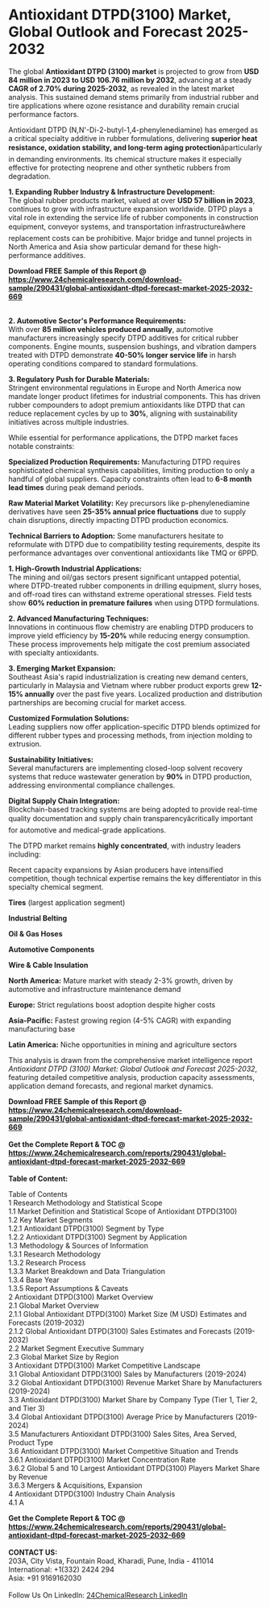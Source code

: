 <h1>Antioxidant DTPD(3100) Market, Global Outlook and Forecast 2025-2032</h1><p>The global <strong>Antioxidant DTPD (3100) market</strong> is projected to grow from <strong>USD 84 million in 2023 to USD 106.76 million by 2032</strong>, advancing at a steady <strong>CAGR of 2.70% during 2025-2032</strong>, as revealed in the latest market analysis. This sustained demand stems primarily from industrial rubber and tire applications where ozone resistance and durability remain crucial performance factors.</p><p>Antioxidant DTPD (N,N'-Di-2-butyl-1,4-phenylenediamine) has emerged as a critical specialty additive in rubber formulations, delivering <strong>superior heat resistance, oxidation stability, and long-term aging protection</strong>âparticularly in demanding environments. Its chemical structure makes it especially effective for protecting neoprene and other synthetic rubbers from degradation.</p><p><strong>1. Expanding Rubber Industry &amp; Infrastructure Development:</strong><br>
The global rubber products market, valued at over <strong>USD 57 billion in 2023</strong>, continues to grow with infrastructure expansion worldwide. DTPD plays a vital role in extending the service life of rubber components in construction equipment, conveyor systems, and transportation infrastructureâwhere replacement costs can be prohibitive. Major bridge and tunnel projects in North America and Asia show particular demand for these high-performance additives.</p><div><b>Download FREE Sample of this Report @ 
            <a href="https://www.24chemicalresearch.com/download-sample/290431/global-antioxidant-dtpd-forecast-market-2025-2032-669">
            https://www.24chemicalresearch.com/download-sample/290431/global-antioxidant-dtpd-forecast-market-2025-2032-669</a></b></div><br><p><strong>2. Automotive Sector's Performance Requirements:</strong><br>
With over <strong>85 million vehicles produced annually</strong>, automotive manufacturers increasingly specify DTPD additives for critical rubber components. Engine mounts, suspension bushings, and vibration dampers treated with DTPD demonstrate <strong>40-50% longer service life</strong> in harsh operating conditions compared to standard formulations.</p><p><strong>3. Regulatory Push for Durable Materials:</strong><br>
Stringent environmental regulations in Europe and North America now mandate longer product lifetimes for industrial components. This has driven rubber compounders to adopt premium antioxidants like DTPD that can reduce replacement cycles by up to <strong>30%</strong>, aligning with sustainability initiatives across multiple industries.</p><p>While essential for performance applications, the DTPD market faces notable constraints:</p><p><strong>Specialized Production Requirements:</strong> Manufacturing DTPD requires sophisticated chemical synthesis capabilities, limiting production to only a handful of global suppliers. Capacity constraints often lead to <strong>6-8 month lead times</strong> during peak demand periods.</p><p><strong>Raw Material Market Volatility:</strong> Key precursors like p-phenylenediamine derivatives have seen <strong>25-35% annual price fluctuations</strong> due to supply chain disruptions, directly impacting DTPD production economics.</p><p><strong>Technical Barriers to Adoption:</strong> Some manufacturers hesitate to reformulate with DTPD due to compatibility testing requirements, despite its performance advantages over conventional antioxidants like TMQ or 6PPD.</p><p><strong>1. High-Growth Industrial Applications:</strong><br>
The mining and oil/gas sectors present significant untapped potential, where DTPD-treated rubber components in drilling equipment, slurry hoses, and off-road tires can withstand extreme operational stresses. Field tests show <strong>60% reduction in premature failures</strong> when using DTPD formulations.</p><p><strong>2. Advanced Manufacturing Techniques:</strong><br>
Innovations in continuous flow chemistry are enabling DTPD producers to improve yield efficiency by <strong>15-20%</strong> while reducing energy consumption. These process improvements help mitigate the cost premium associated with specialty antioxidants.</p><p><strong>3. Emerging Market Expansion:</strong><br>
Southeast Asia's rapid industrialization is creating new demand centers, particularly in Malaysia and Vietnam where rubber product exports grew <strong>12-15% annually</strong> over the past five years. Localized production and distribution partnerships are becoming crucial for market access.</p><p><strong>Customized Formulation Solutions:</strong><br>
	Leading suppliers now offer application-specific DTPD blends optimized for different rubber types and processing methods, from injection molding to extrusion.</p><p><strong>Sustainability Initiatives:</strong><br>
	Several manufacturers are implementing closed-loop solvent recovery systems that reduce wastewater generation by <strong>90%</strong> in DTPD production, addressing environmental compliance challenges.</p><p><strong>Digital Supply Chain Integration:</strong><br>
	Blockchain-based tracking systems are being adopted to provide real-time quality documentation and supply chain transparencyâcritically important for automotive and medical-grade applications.</p><p>The DTPD market remains <strong>highly concentrated</strong>, with industry leaders including:</p><p>Recent capacity expansions by Asian producers have intensified competition, though technical expertise remains the key differentiator in this specialty chemical segment.</p><p><strong>Tires</strong> (largest application segment)</p><p><strong>Industrial Belting</strong></p><p><strong>Oil &amp; Gas Hoses</strong></p><p><strong>Automotive Components</strong></p><p><strong>Wire &amp; Cable Insulation</strong></p><p><strong>North America:</strong> Mature market with steady 2-3% growth, driven by automotive and infrastructure maintenance demand</p><p><strong>Europe:</strong> Strict regulations boost adoption despite higher costs</p><p><strong>Asia-Pacific:</strong> Fastest growing region (4-5% CAGR) with expanding manufacturing base</p><p><strong>Latin America:</strong> Niche opportunities in mining and agriculture sectors</p><p>This analysis is drawn from the comprehensive market intelligence report <em>Antioxidant DTPD (3100) Market: Global Outlook and Forecast 2025-2032</em>, featuring detailed competitive analysis, production capacity assessments, application demand forecasts, and regional market dynamics.</p><div><b>Download FREE Sample of this Report @ 
            <a href="https://www.24chemicalresearch.com/download-sample/290431/global-antioxidant-dtpd-forecast-market-2025-2032-669">
            https://www.24chemicalresearch.com/download-sample/290431/global-antioxidant-dtpd-forecast-market-2025-2032-669</a></b></div><br><div><b>Get the Complete Report & TOC @ 
            <a href="https://www.24chemicalresearch.com/reports/290431/global-antioxidant-dtpd-forecast-market-2025-2032-669">
            https://www.24chemicalresearch.com/reports/290431/global-antioxidant-dtpd-forecast-market-2025-2032-669</a></b></div><br>
            <b>Table of Content:</b><p>Table of Contents<br />
1 Research Methodology and Statistical Scope<br />
1.1 Market Definition and Statistical Scope of Antioxidant DTPD(3100)<br />
1.2 Key Market Segments<br />
1.2.1 Antioxidant DTPD(3100) Segment by Type<br />
1.2.2 Antioxidant DTPD(3100) Segment by Application<br />
1.3 Methodology & Sources of Information<br />
1.3.1 Research Methodology<br />
1.3.2 Research Process<br />
1.3.3 Market Breakdown and Data Triangulation<br />
1.3.4 Base Year<br />
1.3.5 Report Assumptions & Caveats<br />
2 Antioxidant DTPD(3100) Market Overview<br />
2.1 Global Market Overview<br />
2.1.1 Global Antioxidant DTPD(3100) Market Size (M USD) Estimates and Forecasts (2019-2032)<br />
2.1.2 Global Antioxidant DTPD(3100) Sales Estimates and Forecasts (2019-2032)<br />
2.2 Market Segment Executive Summary<br />
2.3 Global Market Size by Region<br />
3 Antioxidant DTPD(3100) Market Competitive Landscape<br />
3.1 Global Antioxidant DTPD(3100) Sales by Manufacturers (2019-2024)<br />
3.2 Global Antioxidant DTPD(3100) Revenue Market Share by Manufacturers (2019-2024)<br />
3.3 Antioxidant DTPD(3100) Market Share by Company Type (Tier 1, Tier 2, and Tier 3)<br />
3.4 Global Antioxidant DTPD(3100) Average Price by Manufacturers (2019-2024)<br />
3.5 Manufacturers Antioxidant DTPD(3100) Sales Sites, Area Served, Product Type<br />
3.6 Antioxidant DTPD(3100) Market Competitive Situation and Trends<br />
3.6.1 Antioxidant DTPD(3100) Market Concentration Rate<br />
3.6.2 Global 5 and 10 Largest Antioxidant DTPD(3100) Players Market Share by Revenue<br />
3.6.3 Mergers & Acquisitions, Expansion<br />
4 Antioxidant DTPD(3100) Industry Chain Analysis<br />
4.1 A</p><div><b>Get the Complete Report & TOC @ 
            <a href="https://www.24chemicalresearch.com/reports/290431/global-antioxidant-dtpd-forecast-market-2025-2032-669">
            https://www.24chemicalresearch.com/reports/290431/global-antioxidant-dtpd-forecast-market-2025-2032-669</a></b></div><br><b>CONTACT US:</b><br>
            203A, City Vista, Fountain Road, Kharadi, Pune, India - 411014<br>
            International: +1(332) 2424 294<br>
            Asia: +91 9169162030 <br><br>
            Follow Us On LinkedIn: <a href="https://www.linkedin.com/company/24chemicalresearch/">24ChemicalResearch LinkedIn</a>